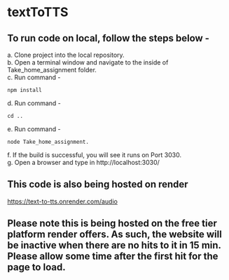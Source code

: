 # textToTTS
## To run code on local, follow the steps below -  
a. Clone project into the local repository.  
b. Open a terminal window and navigate to the inside of Take_home_assignment folder.  
c. Run command -  
```
npm install
```
d. Run command -  
```
cd ..
```
e. Run command -  
```
node Take_home_assignment. 
```
f. If the build is successful, you will see it runs on Port 3030.  
g. Open a browser and type in http://localhost:3030/
## This code is also being hosted on render
https://text-to-tts.onrender.com/audio
## Please note this is being hosted on the free tier platform render offers. As such, the website will be inactive when there are no hits to it in 15 min. Please allow some time after the first hit for the page to load.
